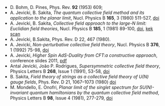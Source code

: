 * D. Bohm, D. Pines, Phys. Rev. __92__ (1953) 609;
* A. Jevicki, B. Sakita, _The quantum collective field method and its application to the planar limit_, Nucl. Physics B __165__, 3 (1980) 511-527, <a href="http://dx.doi.org/10.1016/0550-3213(80)90046-2">doi</a>
* A. Jevicki, B. Sakita, _Collective field approach to the large-N limit: Euclidian field theories_, Nucl. Physics B __185__, 1 (1981) 89-100, <a href="http://dx.doi.org/10.1016/0550-3213(81)90365-5">doi</a>, [kek scan](http://www-lib.kek.jp/cgi-bin/img_index?8103461)
* A. Jevicki, B.Sakita, Phys. Rev. D 22, 467 (1980).
* A. Jevicki, _Non-perturbative collective field theory_, Nucl. Physics B __376__, 1 (1992) 75-98, <a href="http://dx.doi.org/10.1016/0550-3213(92)90068-M">doi</a>
* A. Jevicki, _Higher Spin AdS-Duality from CFT:a constructive approach_, conference slides 2011, [pdf](http://bajnok.web.elte.hu/JHW/Talks/Jevicki.pdf)
* Antal Jevicki, Jo&#227;o P. Rodrigues, _Supersymmetric collective field theory_, Physics Letters B __268__, Issue 1 (1991), 53-58, <a href="http://dx.doi.org/10.1016/0370-2693(91)90921-C">doi</a>
* B. Sakita, _Field theory of strings as a collective field theory of $U(N)$ gauge fields_, Phys. Rev. D 21, 1067&#8211;1073 (1980) [doi](http://dx.doi.org/10.1103/PhysRevD.21.1067)
* M. Mondello, E. Onofri, _Planar limit of the singlet spectrum for $SU(N)$-invariant quantum hamiltonians by the quantum collective field method_, Physics Letters B __98__, Issue 4 (1981), 277-279, <a href="http://dx.doi.org/10.1016/0370-2693(81)90014-9">doi</a>


